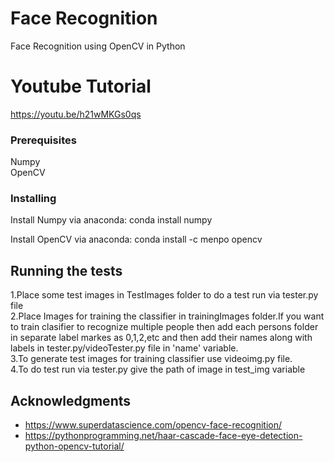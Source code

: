 # Face Recognition

Face Recognition using OpenCV in Python

# Youtube Tutorial
https://youtu.be/h21wMKGs0qs

### Prerequisites

Numpy</br>
OpenCV


### Installing

Install Numpy via anaconda:
conda install numpy

Install OpenCV via anaconda:
conda install -c menpo opencv


## Running the tests
1.Place some test images in TestImages folder to do a test run via tester.py file</br>
2.Place Images for training the classifier in trainingImages folder.If you want to train clasifier to recognize multiple people then add each persons folder in separate label markes as 0,1,2,etc and then add their names along with labels in tester.py/videoTester.py file in 'name' variable.</br>
3.To generate test images for training classifier use videoimg.py file.</br>
4.To do test run via tester.py give the path of image in test_img variable</br>



## Acknowledgments
* https://www.superdatascience.com/opencv-face-recognition/
* https://pythonprogramming.net/haar-cascade-face-eye-detection-python-opencv-tutorial/

